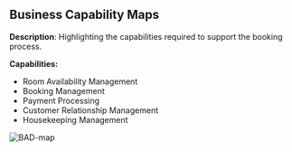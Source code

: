 ## Business Capability Maps

**Description**: Highlighting the capabilities required to support the booking process.

**Capabilities:**
 - Room Availability Management
 - Booking Management
 - Payment Processing
 - Customer Relationship Management
 - Housekeeping Management

![BAD-map](https://github.com/user-attachments/assets/a59649fb-6dfb-4fb2-a3b2-b1eb9f00c520)

